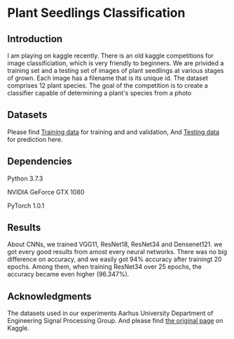 Plant Seedlings Classification 
==============================
Introduction
--------------------
I am playing on kaggle recently. There is an old kaggle competitions for image classificiation, which is very friendly to beginners. We are privided a training set and a testing set of images of plant seedlings at various stages of grown. Each image has a filename that is its unique id. The dataset comprises 12 plant species. The goal of the competition is to create a classifier capable of determining a plant's species from a photo

## Datasets ##
Please find [Training data](https://www.kaggle.com/c/plant-seedlings-classification/download/train.zip) for training and 
and validation, 
And [Testing data](https://www.kaggle.com/c/plant-seedlings-classification/download/test.zip) for prediction here.
    
## Dependencies ##
Python 3.7.3

NVIDIA GeForce GTX 1080

PyTorch 1.0.1

## Results ##
About CNNs, we trained VGG11, ResNet18, ResNet34 and Densenet121. we got every good results from amost every neural networks.
There was no big difference on accuracy, and we easily got 94% accuracy after trainingt 20 epochs.
Among them, when training ResNet34 over 25 epochs, the accuracy became even higher (96.347%).

## Acknowledgments ##
The datasets used in our experiments Aarhus University Department of Engineering Signal Processing Group.
And please find [the original page](https://www.kaggle.com/c/plant-seedlings-classification/overview) on Kaggle.

